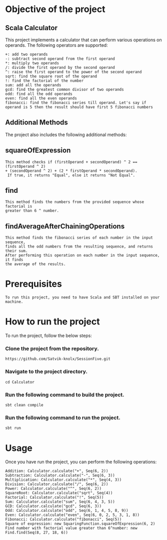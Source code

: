 # Objective of the project

## Scala Calculator
This project implements a calculator that can perform various operations on operands. The following operators are supported:

    +: add two operands
    -: subtract second operand from the first operand
    *: multiply two operands
    /: divide the first operand by the second operand
    ^: raise the first operand to the power of the second operand
    sqrt: find the square root of the operand
    !: find the factorial of the number
    sum: add all the operands
    gcd: find the greatest common divisor of two operands
    odd: find all the odd operands
    even: find all the even operands
    fibonacci: find the fibonacci series till operand. Let's say if operand is 5 then the result should have first 5 fibonacci numbers

## Additional Methods
The project also includes the following additional methods:

## squareOfExpression
    This method checks if (firstOperand + secondOperand) ^ 2 == (firstOperand ^ 2) 
    + (secondOperand ^ 2) + (2 * firstOperand * secondOperand).
     If true, it returns "Equal", else it returns "Not Equal".

## find
    This method finds the numbers from the provided sequence whose factorial is 
    greater than 6 ^ number.

## findAverageAfterChainingOperations
    This method finds the fibonacci series of each number in the input sequence, 
    finds all the odd numbers from the resulting sequence, and returns their sum. 
    After performing this operation on each number in the input sequence, it finds 
    the average of the results.

# Prerequisites
    To run this project, you need to have Scala and SBT installed on your machine.

# How to run the project
To run the project, follow the below steps:

### Clone the project from the repository.

    https://github.com/Satvik-knolx/SessionFive.git
### Navigate to the project directory.

    cd Calculator
### Run the following command to build the project.

    sbt clean compile
### Run the following command to run the project.

    sbt run
# Usage
Once you have run the project, you can perform the following operations:

    Addition: Calculator.calculate("+", Seq(6, 2))
    Subtraction: Calculator.calculate("-", Seq(6, 3))
    Multiplication: Calculator.calculate("*", Seq(4, 3))
    Division: Calculator.calculate("/", Seq(6, 2))
    Power: Calculator.calculate("^", Seq(6, 2))
    SquareRoot: Calculator.calculate("sqrt", Seq(4))
    Factorial: Calculator.calculate("!", Seq(5))
    Sum: Calculator.calculate("sum", Seq(6, 4, 3, 5))
    GCD: Calculator.calculate("gcd", Seq(6, 3))
    Odd: Calculator.calculate("odd", Seq(6, 1, 4, 5, 8, 9))
    Even: Calculator.calculate("even", Seq(6, 0, 2, 5, 3, 1, 8))
    Fibonacci: Calculator.calculate("fibonacci", Seq(5))
    Square of expression: new SquaringFunction.squareOfExpression(6, 2)
    Find number with factorial value greater than 6^number: new Find.find(Seq(8, 27, 18, 6))


